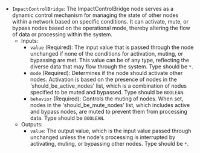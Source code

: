 - `ImpactControlBridge`: The ImpactControlBridge node serves as a dynamic control mechanism for managing the state of other nodes within a network based on specific conditions. It can activate, mute, or bypass nodes based on the operational mode, thereby altering the flow of data or processing within the system.
    - Inputs:
        - `value` (Required): The input value that is passed through the node unchanged if none of the conditions for activation, muting, or bypassing are met. This value can be of any type, reflecting the diverse data that may flow through the system. Type should be `*`.
        - `mode` (Required): Determines if the node should activate other nodes. Activation is based on the presence of nodes in the 'should_be_active_nodes' list, which is a combination of nodes specified to be muted and bypassed. Type should be `BOOLEAN`.
        - `behavior` (Required): Controls the muting of nodes. When set, nodes in the 'should_be_mute_nodes' list, which includes active and bypass nodes, are muted to prevent them from processing data. Type should be `BOOLEAN`.
    - Outputs:
        - `value`: The output value, which is the input value passed through unchanged unless the node's processing is interrupted by activating, muting, or bypassing other nodes. Type should be `*`.
